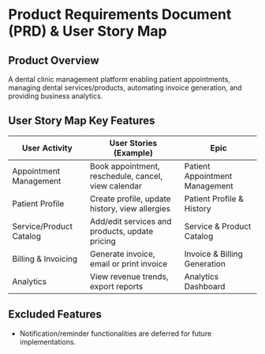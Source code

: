 # Product Requirements Document (PRD) & User Story Map

## Product Overview
A dental clinic management platform enabling patient appointments, managing dental services/products, automating invoice generation, and providing business analytics.

## User Story Map Key Features

| User Activity           | User Stories (Example)                                                | Epic                        |
|------------------------|----------------------------------------------------------------------|-----------------------------|
| Appointment Management | Book appointment, reschedule, cancel, view calendar                  | Patient Appointment Management |
| Patient Profile        | Create profile, update history, view allergies                        | Patient Profile & History     |
| Service/Product Catalog| Add/edit services and products, update pricing                        | Service & Product Catalog     |
| Billing & Invoicing    | Generate invoice, email or print invoice                              | Invoice & Billing Generation  |
| Analytics              | View revenue trends, export reports                                   | Analytics Dashboard           |

## Excluded Features
- Notification/reminder functionalities are deferred for future implementations.

